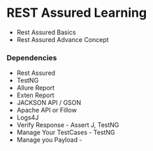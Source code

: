 # REST Assured Learning

- Rest Assured Basics
- Rest Assured Advance Concept

### Dependencies
- Rest Assured
- TestNG
- Allure Report
- Exten Report 
- JACKSON API / GSON
- Apache API or Fillow
- Logs4J
- Verify Response - Assert J, TestNG
- Manage Your TestCases - TestNG
- Manage you Payload - 